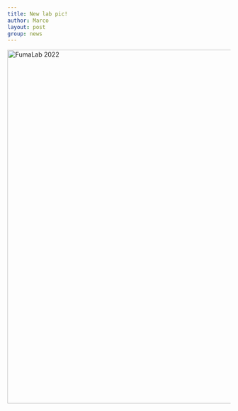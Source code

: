 ```yaml
---
title: New lab pic!
author: Marco
layout: post
group: news
---
```

<img src="/static/img/labpics/202202.jpeg" alt="FumaLab 2022" width="800">
